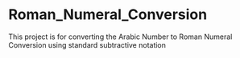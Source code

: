 # Roman_Numeral_Conversion
This project is for converting the Arabic Number to Roman Numeral Conversion using standard subtractive notation
